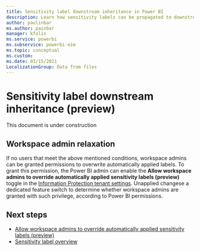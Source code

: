 ```yaml
---
title: Sensitivity label downstream inheritance in Power BI
description: Learn how sensitivity labels can be propagated to downstream content
author: paulinbar
ms.author: painbar
manager: kfolis
ms.service: powerbi
ms.subservice: powerbi-eim
ms.topic: conceptual
ms.custom:
ms.date: 03/15/2021
LocalizationGroup: Data from files
---
```

# Sensitivity label downstream inheritance (preview)

This document is under construction 

## Workspace admin relaxation
If no users that meet the above mentioned conditions, workspace admins can be granted permissions to overwrite automatically applied labels. To grant this permission, the Power BI admin can enable the **Allow workspace admins to override automatically applied sensitivity labels (preview)** toggle in the [Information Protection tenant settings](service-admin-portal#information-protection.md).
Unapplied changese  a dedicated feature switch to determine whether workspace admins are granted with such privilege, according to Power BI permissions.


## Next steps
* [Allow workspace admins to override automatically applied sensitivity labels (preview)]()
* [Sensitivity label overview](service-security-sensitivity-label-overview.md)